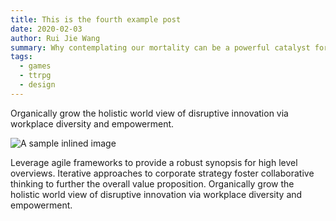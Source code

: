 ```yaml
---
title: This is the fourth example post
date: 2020-02-03
author: Rui Jie Wang
summary: Why contemplating our mortality can be a powerful catalyst for change
tags:
  - games
  - ttrpg
  - design
---
```

Organically grow the holistic world view of disruptive innovation via workplace diversity and empowerment.

![A sample inlined image](https://source.unsplash.com/random/600x400)

Leverage agile frameworks to provide a robust synopsis for high level overviews. Iterative approaches to corporate strategy foster collaborative thinking to further the overall value proposition. Organically grow the holistic world view of disruptive innovation via workplace diversity and empowerment.
